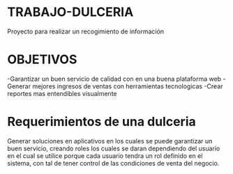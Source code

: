 # TRABAJO-DULCERIA

Proyecto para realizar un recogimiento de información

# OBJETIVOS

-Garantizar un buen servicio de calidad con en una buena plataforma web
-Generar mejores ingresos de ventas con herramientas tecnologicas
-Crear reportes mas entendibles visualmente

# Requerimientos de una dulceria

Generar soluciones en aplicativos en los cuales se puede garantizar un buen servicio, creando roles los cuales se daran dependiendo del usuario en el cual se utilice porque cada usuario tendra un rol definido en el sistema, con tal de tener control de las condiciones de venta del negocio.
